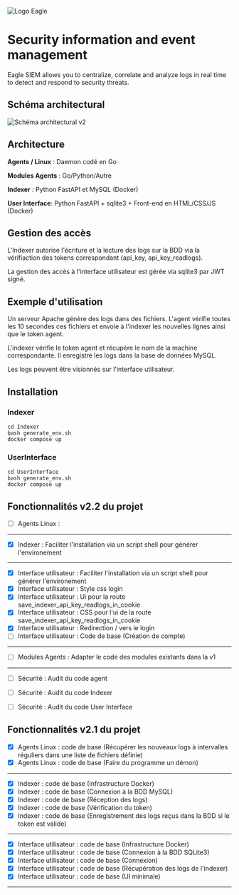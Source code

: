 ![Logo Eagle](images/logo.jpg)
# Security information and event management
Eagle SIEM allows you to centralize, correlate and analyze logs in real time to detect and respond to security threats.

## Schéma architectural
![Schéma architectural v2](images/schéma%20de%20concept%20architectural%20v2.png)

## Architecture
**Agents / Linux** : Daemon codé en Go

**Modules Agents** : Go/Python/Autre

**Indexer** : Python FastAPI et MySQL (Docker)

**User Interface**: Python FastAPI + sqlite3 + Front-end en HTML/CSS/JS (Docker)

## Gestion des accès
L'Indexer autorise l'écriture et la lecture des logs sur la BDD via la vérifiaction des tokens correspondant (api_key, api_key_readlogs).

La gestion des accès à l'interface utilisateur est gérée via sqlite3 par JWT signé.

## Exemple d'utilisation
Un serveur Apache génère des logs dans des fichiers. L'agent vérifie toutes les 10 secondes ces fichiers et envoie à l'indexer les nouvelles lignes ainsi que le token agent.

L'indexer vérifie le token agent et récupère le nom de la machine correspondante. Il enregistre les logs dans la base de données MySQL.

Les logs peuvent être visionnés sur l'interface utilisateur.

## Installation
### Indexer
```
cd Indexer
bash generate_env.sh
docker compose up
```
### UserInterface
```
cd UserInterface
bash generate_env.sh
docker compose up
```

## Fonctionnalités v2.2 du projet
- [ ] Agents Linux :
---
- [X] Indexer : Faciliter l'installation via un script shell pour générer l'environement
---
- [X] Interface utilisateur : Faciliter l'installation via un script shell pour générer l'environement
- [X] Interface utilisateur : Style css login
- [X] Interface utilisateur : Ui pour la route save_indexer_api_key_readlogs_in_cookie
- [X] Interface utilisateur : CSS pour l'ui de la route save_indexer_api_key_readlogs_in_cookie
- [X] Interface utilisateur : Redirection / vers le login
- [ ] Interface utilisateur : Code de base (Création de compte)
---
- [ ] Modules Agents : Adapter le code des modules existants dans la v1
---
- [ ] Sécurité : Audit du code agent
- [ ] Sécurité : Audit du code Indexer
- [ ] Sécurité : Audit du code User Interface


## Fonctionnalités v2.1 du projet
- [X] Agents Linux : code de base (Récupérer les nouveaux logs à intervalles réguliers dans une liste de fichiers définie)
- [X] Agents Linux : code de base (Faire du programme un démon)
---
- [X] Indexer : code de base (Infrastructure Docker)
- [X] Indexer : code de base (Connexion à la BDD MySQL)
- [X] Indexer : code de base (Réception des logs)
- [X] Indexer : code de base (Vérification du token)
- [X] Indexer : code de base (Enregistrement des logs reçus dans la BDD si le token est valide)
---
- [X] Interface utilisateur : code de base (Infrastructure Docker)
- [X] Interface utilisateur : code de base (Connexion à la BDD SQLite3)
- [X] Interface utilisateur : code de base (Connexion)
- [X] Interface utilisateur : code de base (Récupération des logs de l'indexer)
- [X] Interface utilisateur : code de base (UI minimale)
---

